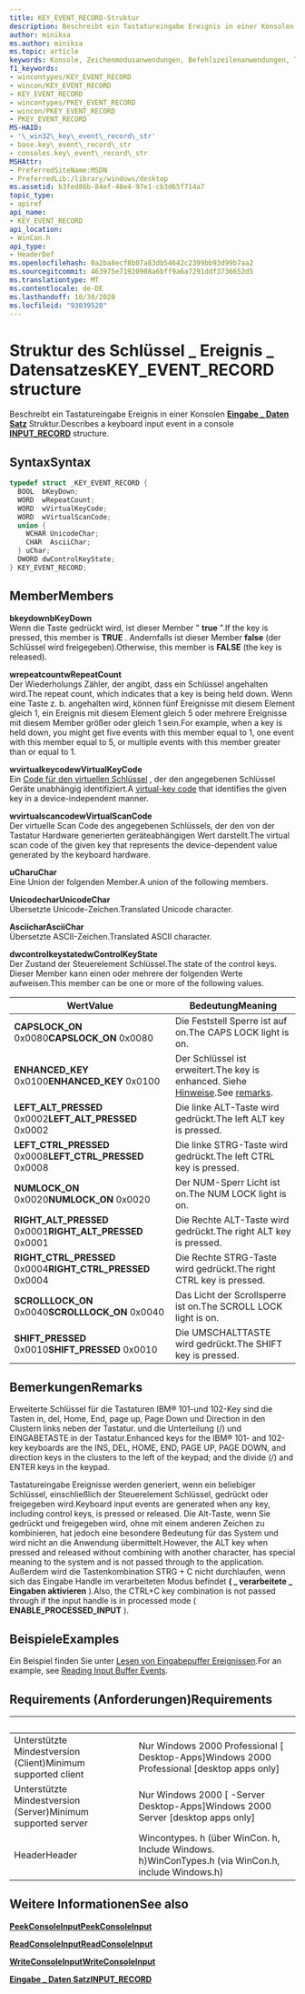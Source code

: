 ```yaml
---
title: KEY_EVENT_RECORD-Struktur
description: Beschreibt ein Tastatureingabe Ereignis in einer Konsolen Eingabe \_ Daten Satzstruktur.
author: miniksa
ms.author: miniksa
ms.topic: article
keywords: Konsole, Zeichenmodusanwendungen, Befehlszeilenanwendungen, Terminalanwendungen, Konsolen-API
f1_keywords:
- wincontypes/KEY_EVENT_RECORD
- wincon/KEY_EVENT_RECORD
- KEY_EVENT_RECORD
- wincontypes/PKEY_EVENT_RECORD
- wincon/PKEY_EVENT_RECORD
- PKEY_EVENT_RECORD
MS-HAID:
- '\_win32\_key\_event\_record\_str'
- base.key\_event\_record\_str
- consoles.key\_event\_record\_str
MSHAttr:
- PreferredSiteName:MSDN
- PreferredLib:/library/windows/desktop
ms.assetid: b3fed86b-84ef-48e4-97e1-cb3d65f714a7
topic_type:
- apiref
api_name:
- KEY_EVENT_RECORD
api_location:
- WinCon.h
api_type:
- HeaderDef
ms.openlocfilehash: 0a2ba8ecf8b07a83db54642c2399bb93d99b7aa2
ms.sourcegitcommit: 463975e71920908a6bff9a6a7291ddf3736652d5
ms.translationtype: MT
ms.contentlocale: de-DE
ms.lasthandoff: 10/30/2020
ms.locfileid: "93039528"
---
```

# <a name="key_event_record-structure"></a><span data-ttu-id="e50bf-104">Struktur des Schlüssel \_ Ereignis \_ Datensatzes</span><span class="sxs-lookup"><span data-stu-id="e50bf-104">KEY\_EVENT\_RECORD structure</span></span>

<span data-ttu-id="e50bf-105">Beschreibt ein Tastatureingabe Ereignis in einer Konsolen [**Eingabe \_ Daten Satz**](input-record-str.md) Struktur.</span><span class="sxs-lookup"><span data-stu-id="e50bf-105">Describes a keyboard input event in a console [**INPUT\_RECORD**](input-record-str.md) structure.</span></span>

## <a name="syntax"></a><span data-ttu-id="e50bf-106">Syntax</span><span class="sxs-lookup"><span data-stu-id="e50bf-106">Syntax</span></span>

```C
typedef struct _KEY_EVENT_RECORD {
  BOOL  bKeyDown;
  WORD  wRepeatCount;
  WORD  wVirtualKeyCode;
  WORD  wVirtualScanCode;
  union {
    WCHAR UnicodeChar;
    CHAR  AsciiChar;
  } uChar;
  DWORD dwControlKeyState;
} KEY_EVENT_RECORD;
```

## <a name="members"></a><span data-ttu-id="e50bf-107">Member</span><span class="sxs-lookup"><span data-stu-id="e50bf-107">Members</span></span>

<span data-ttu-id="e50bf-108">**bkeydown**</span><span class="sxs-lookup"><span data-stu-id="e50bf-108">**bKeyDown**</span></span>  
<span data-ttu-id="e50bf-109">Wenn die Taste gedrückt wird, ist dieser Member " **true** ".</span><span class="sxs-lookup"><span data-stu-id="e50bf-109">If the key is pressed, this member is **TRUE** .</span></span> <span data-ttu-id="e50bf-110">Andernfalls ist dieser Member **false** (der Schlüssel wird freigegeben).</span><span class="sxs-lookup"><span data-stu-id="e50bf-110">Otherwise, this member is **FALSE** (the key is released).</span></span>

<span data-ttu-id="e50bf-111">**wrepeatcount**</span><span class="sxs-lookup"><span data-stu-id="e50bf-111">**wRepeatCount**</span></span>  
<span data-ttu-id="e50bf-112">Der Wiederholungs Zähler, der angibt, dass ein Schlüssel angehalten wird.</span><span class="sxs-lookup"><span data-stu-id="e50bf-112">The repeat count, which indicates that a key is being held down.</span></span> <span data-ttu-id="e50bf-113">Wenn eine Taste z. b. angehalten wird, können fünf Ereignisse mit diesem Element gleich 1, ein Ereignis mit diesem Element gleich 5 oder mehrere Ereignisse mit diesem Member größer oder gleich 1 sein.</span><span class="sxs-lookup"><span data-stu-id="e50bf-113">For example, when a key is held down, you might get five events with this member equal to 1, one event with this member equal to 5, or multiple events with this member greater than or equal to 1.</span></span>

<span data-ttu-id="e50bf-114">**wvirtualkeycode**</span><span class="sxs-lookup"><span data-stu-id="e50bf-114">**wVirtualKeyCode**</span></span>  
<span data-ttu-id="e50bf-115">Ein [Code für den virtuellen Schlüssel](https://msdn.microsoft.com/library/windows/desktop/dd375731(v=vs.85).aspx) , der den angegebenen Schlüssel Geräte unabhängig identifiziert.</span><span class="sxs-lookup"><span data-stu-id="e50bf-115">A [virtual-key code](https://msdn.microsoft.com/library/windows/desktop/dd375731(v=vs.85).aspx) that identifies the given key in a device-independent manner.</span></span>

<span data-ttu-id="e50bf-116">**wvirtualscancode**</span><span class="sxs-lookup"><span data-stu-id="e50bf-116">**wVirtualScanCode**</span></span>  
<span data-ttu-id="e50bf-117">Der virtuelle Scan Code des angegebenen Schlüssels, der den von der Tastatur Hardware generierten geräteabhängigen Wert darstellt.</span><span class="sxs-lookup"><span data-stu-id="e50bf-117">The virtual scan code of the given key that represents the device-dependent value generated by the keyboard hardware.</span></span>

<span data-ttu-id="e50bf-118">**uChar**</span><span class="sxs-lookup"><span data-stu-id="e50bf-118">**uChar**</span></span>  
<span data-ttu-id="e50bf-119">Eine Union der folgenden Member.</span><span class="sxs-lookup"><span data-stu-id="e50bf-119">A union of the following members.</span></span>

<span data-ttu-id="e50bf-120">**Unicodechar**</span><span class="sxs-lookup"><span data-stu-id="e50bf-120">**UnicodeChar**</span></span>  
<span data-ttu-id="e50bf-121">Übersetzte Unicode-Zeichen.</span><span class="sxs-lookup"><span data-stu-id="e50bf-121">Translated Unicode character.</span></span>

<span data-ttu-id="e50bf-122">**Asciichar**</span><span class="sxs-lookup"><span data-stu-id="e50bf-122">**AsciiChar**</span></span>  
<span data-ttu-id="e50bf-123">Übersetzte ASCII-Zeichen.</span><span class="sxs-lookup"><span data-stu-id="e50bf-123">Translated ASCII character.</span></span>

<span data-ttu-id="e50bf-124">**dwcontrolkeystate**</span><span class="sxs-lookup"><span data-stu-id="e50bf-124">**dwControlKeyState**</span></span>  
<span data-ttu-id="e50bf-125">Der Zustand der Steuerelement Schlüssel.</span><span class="sxs-lookup"><span data-stu-id="e50bf-125">The state of the control keys.</span></span> <span data-ttu-id="e50bf-126">Dieser Member kann einen oder mehrere der folgenden Werte aufweisen.</span><span class="sxs-lookup"><span data-stu-id="e50bf-126">This member can be one or more of the following values.</span></span>

| <span data-ttu-id="e50bf-127">Wert</span><span class="sxs-lookup"><span data-stu-id="e50bf-127">Value</span></span> | <span data-ttu-id="e50bf-128">Bedeutung</span><span class="sxs-lookup"><span data-stu-id="e50bf-128">Meaning</span></span> |
|-|-|
| <span data-ttu-id="e50bf-129">**CAPSLOCK_ON** 0x0080</span><span class="sxs-lookup"><span data-stu-id="e50bf-129">**CAPSLOCK_ON** 0x0080</span></span> | <span data-ttu-id="e50bf-130">Die Feststell Sperre ist auf on.</span><span class="sxs-lookup"><span data-stu-id="e50bf-130">The CAPS LOCK light is on.</span></span> |
| <span data-ttu-id="e50bf-131">**ENHANCED_KEY** 0x0100</span><span class="sxs-lookup"><span data-stu-id="e50bf-131">**ENHANCED_KEY** 0x0100</span></span> | <span data-ttu-id="e50bf-132">Der Schlüssel ist erweitert.</span><span class="sxs-lookup"><span data-stu-id="e50bf-132">The key is enhanced.</span></span> <span data-ttu-id="e50bf-133">Siehe [Hinweise](key-event-record-str.md#remarks).</span><span class="sxs-lookup"><span data-stu-id="e50bf-133">See [remarks](key-event-record-str.md#remarks).</span></span> |
| <span data-ttu-id="e50bf-134">**LEFT_ALT_PRESSED** 0x0002</span><span class="sxs-lookup"><span data-stu-id="e50bf-134">**LEFT_ALT_PRESSED** 0x0002</span></span> | <span data-ttu-id="e50bf-135">Die linke ALT-Taste wird gedrückt.</span><span class="sxs-lookup"><span data-stu-id="e50bf-135">The left ALT key is pressed.</span></span> |
| <span data-ttu-id="e50bf-136">**LEFT_CTRL_PRESSED** 0x0008</span><span class="sxs-lookup"><span data-stu-id="e50bf-136">**LEFT_CTRL_PRESSED** 0x0008</span></span> | <span data-ttu-id="e50bf-137">Die linke STRG-Taste wird gedrückt.</span><span class="sxs-lookup"><span data-stu-id="e50bf-137">The left CTRL key is pressed.</span></span> |
| <span data-ttu-id="e50bf-138">**NUMLOCK_ON** 0x0020</span><span class="sxs-lookup"><span data-stu-id="e50bf-138">**NUMLOCK_ON** 0x0020</span></span> | <span data-ttu-id="e50bf-139">Der NUM-Sperr Licht ist on.</span><span class="sxs-lookup"><span data-stu-id="e50bf-139">The NUM LOCK light is on.</span></span> |
| <span data-ttu-id="e50bf-140">**RIGHT_ALT_PRESSED** 0x0001</span><span class="sxs-lookup"><span data-stu-id="e50bf-140">**RIGHT_ALT_PRESSED** 0x0001</span></span> | <span data-ttu-id="e50bf-141">Die Rechte ALT-Taste wird gedrückt.</span><span class="sxs-lookup"><span data-stu-id="e50bf-141">The right ALT key is pressed.</span></span> |
| <span data-ttu-id="e50bf-142">**RIGHT_CTRL_PRESSED** 0x0004</span><span class="sxs-lookup"><span data-stu-id="e50bf-142">**RIGHT_CTRL_PRESSED** 0x0004</span></span> | <span data-ttu-id="e50bf-143">Die Rechte STRG-Taste wird gedrückt.</span><span class="sxs-lookup"><span data-stu-id="e50bf-143">The right CTRL key is pressed.</span></span> |
| <span data-ttu-id="e50bf-144">**SCROLLLOCK_ON** 0x0040</span><span class="sxs-lookup"><span data-stu-id="e50bf-144">**SCROLLLOCK_ON** 0x0040</span></span> | <span data-ttu-id="e50bf-145">Das Licht der Scrollsperre ist on.</span><span class="sxs-lookup"><span data-stu-id="e50bf-145">The SCROLL LOCK light is on.</span></span> |
| <span data-ttu-id="e50bf-146">**SHIFT_PRESSED** 0x0010</span><span class="sxs-lookup"><span data-stu-id="e50bf-146">**SHIFT_PRESSED** 0x0010</span></span> | <span data-ttu-id="e50bf-147">Die UMSCHALTTASTE wird gedrückt.</span><span class="sxs-lookup"><span data-stu-id="e50bf-147">The SHIFT key is pressed.</span></span> |

## <a name="remarks"></a><span data-ttu-id="e50bf-148">Bemerkungen</span><span class="sxs-lookup"><span data-stu-id="e50bf-148">Remarks</span></span>

<span data-ttu-id="e50bf-149">Erweiterte Schlüssel für die Tastaturen IBM® 101-und 102-Key sind die Tasten in, del, Home, End, page up, Page Down und Direction in den Clustern links neben der Tastatur. und die Unterteilung (/) und EINGABETASTE in der Tastatur.</span><span class="sxs-lookup"><span data-stu-id="e50bf-149">Enhanced keys for the IBM® 101- and 102-key keyboards are the INS, DEL, HOME, END, PAGE UP, PAGE DOWN, and direction keys in the clusters to the left of the keypad; and the divide (/) and ENTER keys in the keypad.</span></span>

<span data-ttu-id="e50bf-150">Tastatureingabe Ereignisse werden generiert, wenn ein beliebiger Schlüssel, einschließlich der Steuerelement Schlüssel, gedrückt oder freigegeben wird.</span><span class="sxs-lookup"><span data-stu-id="e50bf-150">Keyboard input events are generated when any key, including control keys, is pressed or released.</span></span> <span data-ttu-id="e50bf-151">Die Alt-Taste, wenn Sie gedrückt und freigegeben wird, ohne mit einem anderen Zeichen zu kombinieren, hat jedoch eine besondere Bedeutung für das System und wird nicht an die Anwendung übermittelt.</span><span class="sxs-lookup"><span data-stu-id="e50bf-151">However, the ALT key when pressed and released without combining with another character, has special meaning to the system and is not passed through to the application.</span></span> <span data-ttu-id="e50bf-152">Außerdem wird die Tastenkombination STRG + C nicht durchlaufen, wenn sich das Eingabe Handle im verarbeiteten Modus befindet **( \_ verarbeitete \_ Eingaben aktivieren** ).</span><span class="sxs-lookup"><span data-stu-id="e50bf-152">Also, the CTRL+C key combination is not passed through if the input handle is in processed mode ( **ENABLE\_PROCESSED\_INPUT** ).</span></span>

## <a name="examples"></a><span data-ttu-id="e50bf-153">Beispiele</span><span class="sxs-lookup"><span data-stu-id="e50bf-153">Examples</span></span>

<span data-ttu-id="e50bf-154">Ein Beispiel finden Sie unter [Lesen von Eingabepuffer Ereignissen](reading-input-buffer-events.md).</span><span class="sxs-lookup"><span data-stu-id="e50bf-154">For an example, see [Reading Input Buffer Events](reading-input-buffer-events.md).</span></span>

## <a name="requirements"></a><span data-ttu-id="e50bf-155">Requirements (Anforderungen)</span><span class="sxs-lookup"><span data-stu-id="e50bf-155">Requirements</span></span>

| &nbsp; | &nbsp; |
|-|-|
| <span data-ttu-id="e50bf-156">Unterstützte Mindestversion (Client)</span><span class="sxs-lookup"><span data-stu-id="e50bf-156">Minimum supported client</span></span> | <span data-ttu-id="e50bf-157">Nur Windows 2000 Professional \[ Desktop-Apps\]</span><span class="sxs-lookup"><span data-stu-id="e50bf-157">Windows 2000 Professional \[desktop apps only\]</span></span> |
| <span data-ttu-id="e50bf-158">Unterstützte Mindestversion (Server)</span><span class="sxs-lookup"><span data-stu-id="e50bf-158">Minimum supported server</span></span> | <span data-ttu-id="e50bf-159">Nur Windows 2000 \[ -Server Desktop-Apps\]</span><span class="sxs-lookup"><span data-stu-id="e50bf-159">Windows 2000 Server \[desktop apps only\]</span></span> |
| <span data-ttu-id="e50bf-160">Header</span><span class="sxs-lookup"><span data-stu-id="e50bf-160">Header</span></span> | <span data-ttu-id="e50bf-161">Wincontypes. h (über WinCon. h, Include Windows. h)</span><span class="sxs-lookup"><span data-stu-id="e50bf-161">WinConTypes.h (via WinCon.h, include Windows.h)</span></span> |

## <a name="see-also"></a><span data-ttu-id="e50bf-162">Weitere Informationen</span><span class="sxs-lookup"><span data-stu-id="e50bf-162">See also</span></span>

[<span data-ttu-id="e50bf-163">**PeekConsoleInput**</span><span class="sxs-lookup"><span data-stu-id="e50bf-163">**PeekConsoleInput**</span></span>](peekconsoleinput.md)

[<span data-ttu-id="e50bf-164">**ReadConsoleInput**</span><span class="sxs-lookup"><span data-stu-id="e50bf-164">**ReadConsoleInput**</span></span>](readconsoleinput.md)

[<span data-ttu-id="e50bf-165">**WriteConsoleInput**</span><span class="sxs-lookup"><span data-stu-id="e50bf-165">**WriteConsoleInput**</span></span>](writeconsoleinput.md)

[<span data-ttu-id="e50bf-166">**Eingabe \_ Daten Satz**</span><span class="sxs-lookup"><span data-stu-id="e50bf-166">**INPUT\_RECORD**</span></span>](input-record-str.md)
